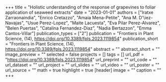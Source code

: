 +++
title = "Holistic understanding of the response of grapevines to foliar application of seaweed extracts"
date = "2023-01-01"
authors = ["Iratxe Zarraonaindia", "Enrico Cretazzo", "Amaia Mena-Petite", "Ana M. D\'\iez-Navajas", "Usue Perez-Lopez", "Maite Lacuesta", "Eva Pilar Perez-Alvarez", "Belen Puertas", "Catalina Fernandez-Diaz", "Nadia Bertazzon", "Emma Cantos-Villar"]
publication_types = ["2"]
publication = "Frontiers in Plant Science, (14), https://doi.org/10.3389/fpls.2023.1119854"
publication_short = "Frontiers in Plant Science, (14), https://doi.org/10.3389/fpls.2023.1119854"
abstract = ""
abstract_short = ""
image_preview = ""
selected = false
projects = []
tags = []
url_pdf = "https://doi.org/10.3389/fpls.2023.1119854"
url_preprint = ""
url_code = ""
url_dataset = ""
url_project = ""
url_slides = ""
url_video = ""
url_poster = ""
url_source = ""
math = true
highlight = true
[header]
image = ""
caption = ""
+++
